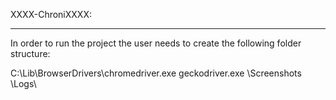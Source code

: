 XXXX-ChroniXXXX:
****************

In order to run the project the user needs to create the following folder structure:

C:\Lib\BrowserDrivers\chromedriver.exe
                      geckodriver.exe
      \Screenshots\
      \Logs\